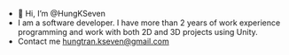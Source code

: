 - 👋 Hi, I’m @HungKSeven
- I am a software developer. I have more than 2 years of work experience programming and work with both 2D and 3D projects using Unity.
- Contact me hungtran.kseven@gmail.com



<!---
HungKSeven/HungKSeven is a ✨ special ✨ repository because its `README.md` (this file) appears on your GitHub profile.
You can click the Preview link to take a look at your changes.
--->
